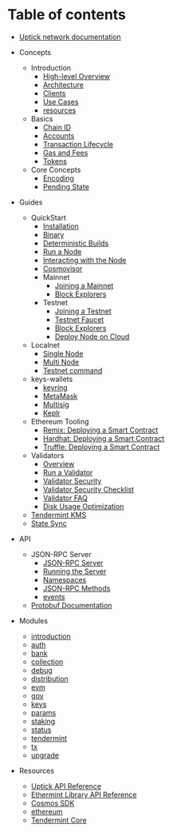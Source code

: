 # Table of contents


* [Uptick network documentation](welcome.md)
* Concepts
  * Introduction
    * [High-level Overview](concepts/intro/overview.md)
    * [Architecture](concepts/intro/architecture.md)
    * [Clients](concepts/intro/clients.md)
    * [Use Cases](concepts/intro/use_cases.md)
    * [resources](concepts/intro/resources.md)
  * Basics
    * [Chain ID](concepts/basics/chain_id.md)
    * [Accounts](concepts/basics/accounts.md)
    * [Transaction Lifecycle](concepts/basics/transactions.md)
    * [Gas and Fees](concepts/basics/gas.md)
    * [Tokens](concepts/basics/tokens.md)
  * Core Concepts
    * [Encoding](concepts/core/encoding.md)
    * [Pending State](concepts/core/pending_state.md)
* Guides
  * QuickStart
    * [Installation](guides/quickstart/installation.md)
    * [Binary](guides/quickstart/binary.md)
    * [Deterministic Builds](guides/quickstart/reproducible-builds.md)
    * [Run a Node](guides/quickstart/run_node.md)
    * [Interacting with the Node](guides/quickstart/interact_node.md)
    * [Cosmovisor](guides/quickstart/cosmovisor.md)
    * Mainnet
      * [Joining a Mainnet](guides/quickstart/mainnet/join.md)
      * [Block Explorers](guides/quickstart/mainnet/explorer.md)
    * Testnet
      * [Joining a Testnet](guides/quickstart/testnet/join.md)
      * [Testnet Faucet](guides/quickstart/testnet/faucet.md)
      * [Block Explorers](guides/quickstart/testnet/explorer.md)
      * [Deploy Node on Cloud](guides/quickstart/testnet/cloud_providers.md)
  * Localnet
    * [Single Node](guides/localnet/single_node.md)
    * [Multi Node](guides/localnet/multi_node.md)
    * [Testnet command](guides/localnet/testnet_cmd.md)
  * keys-wallets
    * [keyring](guides/keys-wallets/keyring.md)
    * [MetaMask](guides/keys-wallets/metamask.md)
    * [Multisig](guides/keys-wallets/multisig.md)
    * [Keplr](guides/keys-wallets/keplr.md)
  * Ethereum Tooling
    * [Remix: Deploying a Smart Contract](guides/tools/remix.md)
    * [Hardhat: Deploying a Smart Contract](guides/tools/hardhat.md)
    * [Truffle: Deploying a Smart Contract](guides/tools/truffle.md)
  * Validators
    * [Overview](guides/validators/overview.md)
    * [Run a Validator](guides/validators/setup.md)
    * [Validator Security](guides/validators/security.md)
    * [Validator Security Checklist](guides/validators/checklist.md)
    * [Validator FAQ](guides/validators/faq.md)
    * [Disk Usage Optimization](guides/validators/disk_optimization.md)
  * [Tendermint KMS](guides/kms.md)
  * [State Sync](guides/statesync.md)
* API
  * JSON-RPC Server
    * [JSON-RPC Server](api/json-rpc/server.md)
    * [Running the Server](api/json-rpc/running_server.md)
    * [Namespaces](api/json-rpc/namespaces.md)
    * [JSON-RPC Methods](api/json-rpc/endpoints.md)
    * [events](api/json-rpc/events.md)
  * [Protobuf Documentation](api/protobuf/readme.md)
* Modules
  * [introduction](modules/introduction.md)
  * [auth](modules/auth.md)
  * [bank](modules/bank.md)
  * [collection](modules/collection.md)
  * [debug](modules/debug.md)
  * [distribution](modules/distribution.md)
  * [evm](modules/evm.md)
  * [gov](modules/gov.md)
  * [keys](modules/keys.md)
  * [params](modules/params.md)
  * [staking](modules/staking.md)
  * [status](modules/status.md)
  * [tendermint](modules/tendermint.md)
  * [tx](modules/tx.md)
  * [upgrade](modules/upgrade.md)

  
* Resources
  * [Uptick API Reference](https://pkg.go.dev/github.com/UptickNetwork/uptick)
  * [Ethermint Library API Reference](https://pkg.go.dev/github.com/tharsis/ethermint)
  * [Cosmos SDK](https://docs.cosmos.network)
  * [ethereum](https://ethereum.org/en/)
  * [Tendermint Core](https://docs.tendermint.com/)